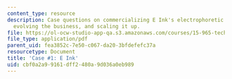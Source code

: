 ```yaml
---
content_type: resource
description: Case questions on commercializing E Ink's electrophoretic display technology,
  evolving the business, and scaling it up.
file: https://ol-ocw-studio-app-qa.s3.amazonaws.com/courses/15-965-technology-strategy-for-system-design-and-management-spring-2009/cbf0a2a99161dff2480a9d036a0eb989_MIT15_965S09_case01.pdf
file_type: application/pdf
parent_uid: fea3852c-7e50-c067-da20-3bfdefefc37a
resourcetype: Document
title: 'Case #1: E Ink'
uid: cbf0a2a9-9161-dff2-480a-9d036a0eb989
---
```

